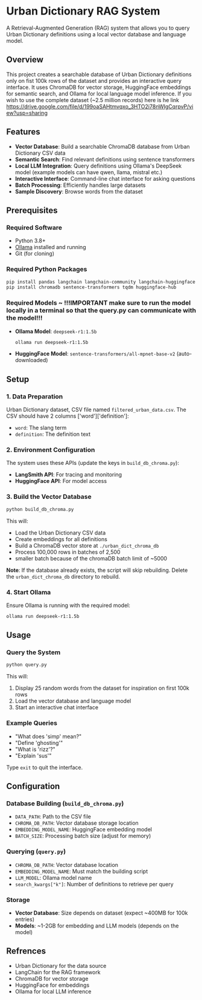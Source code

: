 # Urban Dictionary RAG System

A Retrieval-Augmented Generation (RAG) system that allows you to query Urban Dictionary definitions using a local vector database and language model.

## Overview

This project creates a searchable database of Urban Dictionary definitions only on fist 100k rows of the dataset and provides an interactive query interface. It uses ChromaDB for vector storage, HuggingFace embeddings for semantic search, and Ollama for local language model inference.
If you wish to use the complete dataset (~2.5 million records) here is he link https://drive.google.com/file/d/199oaSAHtmvqxo_3HTO2i78nWIgCqrpvP/view?usp=sharing 

## Features

- **Vector Database**: Build a searchable ChromaDB database from Urban Dictionary CSV data
- **Semantic Search**: Find relevant definitions using sentence transformers
- **Local LLM Integration**: Query definitions using Ollama's DeepSeek model (example models can have qwen, llama, mistral etc.)
- **Interactive Interface**: Command-line chat interface for asking questions
- **Batch Processing**: Efficiently handles large datasets 
- **Sample Discovery**: Browse words from the dataset 

## Prerequisites

### Required Software
- Python 3.8+
- [Ollama](https://ollama.ai/) installed and running
- Git (for cloning)

### Required Python Packages
```bash
pip install pandas langchain langchain-community langchain-huggingface 
pip install chromadb sentence-transformers tqdm huggingface-hub
```

### Required Models ~ !!!IMPORTANT make sure to run the model locally in a terminal so that the query.py can communicate with the model!!!
- **Ollama Model**: `deepseek-r1:1.5b`
  ```bash
  ollama run deepseek-r1:1.5b
  ```
- **HuggingFace Model**: `sentence-transformers/all-mpnet-base-v2` (auto-downloaded)

## Setup

### 1. Data Preparation
Urban Dictionary dataset, CSV file named `filtered_urban_data.csv`. The CSV should have 2 columns ['word']['definition']:
- `word`: The slang term
- `definition`: The definition text

### 2. Environment Configuration
The system uses these APIs (update the keys in `build_db_chroma.py`):
- **LangSmith API**: For tracing and monitoring
- **HuggingFace API**: For model access

### 3. Build the Vector Database
```bash
python build_db_chroma.py
```

This will:
- Load the Urban Dictionary CSV data
- Create embeddings for all definitions
- Build a ChromaDB vector store at `./urban_dict_chroma_db`
- Process 100,000 rows in batches of 2,500
- smaller batch because of the chromaDB batch limit of ~5000

**Note**: If the database already exists, the script will skip rebuilding. Delete the `urban_dict_chroma_db` directory to rebuild.

### 4. Start Ollama
Ensure Ollama is running with the required model:
```bash
ollama run deepseek-r1:1.5b
```

## Usage

### Query the System
```bash
python query.py
```

This will:
1. Display 25 random words from the dataset for inspiration on first 100k rows
2. Load the vector database and language model
3. Start an interactive chat interface

### Example Queries
- "What does 'simp' mean?"
- "Define 'ghosting'"
- "What is 'rizz'?"
- "Explain 'sus'"

Type `exit` to quit the interface.


## Configuration

### Database Building (`build_db_chroma.py`)
- `DATA_PATH`: Path to the CSV file
- `CHROMA_DB_PATH`: Vector database storage location
- `EMBEDDING_MODEL_NAME`: HuggingFace embedding model
- `BATCH_SIZE`: Processing batch size (adjust for memory)

### Querying (`query.py`)
- `CHROMA_DB_PATH`: Vector database location
- `EMBEDDING_MODEL_NAME`: Must match the building script
- `LLM_MODEL`: Ollama model name
- `search_kwargs["k"]`: Number of definitions to retrieve per query


### Storage
- **Vector Database**: Size depends on dataset (expect ~400MB for 100k entries)
- **Models**: ~1-2GB for embedding and LLM models (depends on the model) 

## Refrences

- Urban Dictionary for the data source
- LangChain for the RAG framework
- ChromaDB for vector storage
- HuggingFace for embeddings
- Ollama for local LLM inference

